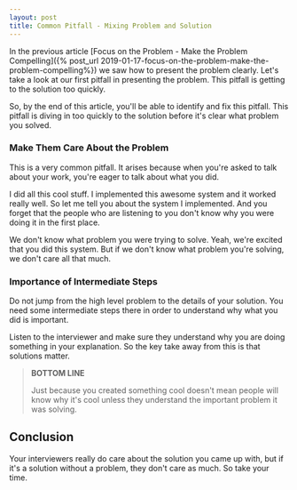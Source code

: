 ```yaml
---
layout: post
title: Common Pitfall - Mixing Problem and Solution
---
```


In the previous article [Focus on the Problem - Make the Problem Compelling]({% post_url 2019-01-17-focus-on-the-problem-make-the-problem-compelling%}) we saw how to present the problem clearly. Let's take a look at our first pitfall in presenting the problem. This pitfall is getting to the solution too quickly. 

So, by the end of this article, you'll be able to identify and fix this pitfall. This pitfall is diving in too quickly to the solution before it's clear what problem you solved. 

### Make Them Care About the Problem

This is a very common pitfall. It arises because when you're asked to talk about your work, you're eager to talk about what you did. 

I did all this cool stuff. I implemented this awesome system and it worked really well. So let me tell you about the system I implemented. And you forget that the people who are listening to you don't know why you were doing it in the first place. 

We don't know what problem you were trying to solve. Yeah, we're excited that you did this system. But if we don't know what problem you're solving, we don't care all that much. 

### Importance of Intermediate Steps

Do not jump from the high level problem to the details of your solution. You need some intermediate steps there in order to understand why what you did is important. 

Listen to the interviewer and make sure they understand why you are doing something in your explanation. So the key take away from this is that solutions matter. 

<blockquote class="note">
  <strong>BOTTOM LINE</strong> 
  <p>
    Just because you created something cool doesn't mean people will know why it's cool unless they understand the important problem it was solving.
  </p>
</blockquote>

## Conclusion

Your interviewers really do care about the solution you came up with, but if it's a solution without a problem, they don't care as much. So take your time. 

